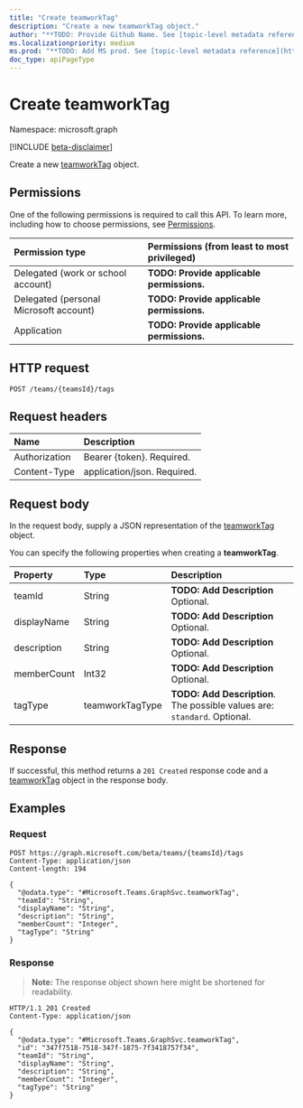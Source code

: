 ```yaml
---
title: "Create teamworkTag"
description: "Create a new teamworkTag object."
author: "**TODO: Provide Github Name. See [topic-level metadata reference](https://msgo.azurewebsites.net/add/document/guidelines/metadata.html#topic-level-metadata)**"
ms.localizationpriority: medium
ms.prod: "**TODO: Add MS prod. See [topic-level metadata reference](https://msgo.azurewebsites.net/add/document/guidelines/metadata.html#topic-level-metadata)**"
doc_type: apiPageType
---
```


# Create teamworkTag
Namespace: microsoft.graph

[!INCLUDE [beta-disclaimer](../../includes/beta-disclaimer.md)]

Create a new [teamworkTag](../resources/teamworktag.md) object.

## Permissions
One of the following permissions is required to call this API. To learn more, including how to choose permissions, see [Permissions](/graph/permissions-reference).

|Permission type|Permissions (from least to most privileged)|
|:---|:---|
|Delegated (work or school account)|**TODO: Provide applicable permissions.**|
|Delegated (personal Microsoft account)|**TODO: Provide applicable permissions.**|
|Application|**TODO: Provide applicable permissions.**|

## HTTP request

<!-- {
  "blockType": "ignored"
}
-->
``` http
POST /teams/{teamsId}/tags
```

## Request headers
|Name|Description|
|:---|:---|
|Authorization|Bearer {token}. Required.|
|Content-Type|application/json. Required.|

## Request body
In the request body, supply a JSON representation of the [teamworkTag](../resources/teamworktag.md) object.

You can specify the following properties when creating a **teamworkTag**.

|Property|Type|Description|
|:---|:---|:---|
|teamId|String|**TODO: Add Description** Optional.|
|displayName|String|**TODO: Add Description** Optional.|
|description|String|**TODO: Add Description** Optional.|
|memberCount|Int32|**TODO: Add Description** Optional.|
|tagType|teamworkTagType|**TODO: Add Description**. The possible values are: `standard`. Optional.|



## Response

If successful, this method returns a `201 Created` response code and a [teamworkTag](../resources/teamworktag.md) object in the response body.

## Examples

### Request
<!-- {
  "blockType": "request",
  "name": "create_teamworktag_from_"
}
-->
``` http
POST https://graph.microsoft.com/beta/teams/{teamsId}/tags
Content-Type: application/json
Content-length: 194

{
  "@odata.type": "#Microsoft.Teams.GraphSvc.teamworkTag",
  "teamId": "String",
  "displayName": "String",
  "description": "String",
  "memberCount": "Integer",
  "tagType": "String"
}
```


### Response
>**Note:** The response object shown here might be shortened for readability.
<!-- {
  "blockType": "response",
  "truncated": true,
  "@odata.type": "Microsoft.Teams.GraphSvc.teamworkTag"
}
-->
``` http
HTTP/1.1 201 Created
Content-Type: application/json

{
  "@odata.type": "#Microsoft.Teams.GraphSvc.teamworkTag",
  "id": "347f7518-7518-347f-1875-7f3418757f34",
  "teamId": "String",
  "displayName": "String",
  "description": "String",
  "memberCount": "Integer",
  "tagType": "String"
}
```

